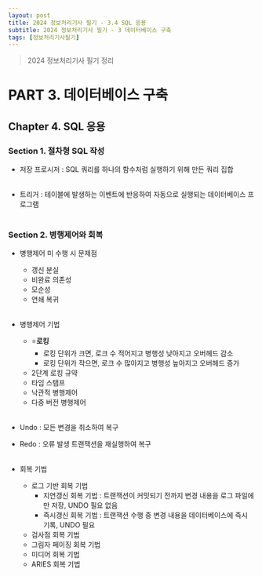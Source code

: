 ```yaml
---
layout: post
title: 2024 정보처리기사 필기 - 3.4 SQL 응용
subtitle: 2024 정보처리기사 필기 - 3 데이터베이스 구축
tags: [정보처리기사필기]
---
```

> 2024 정보처리기사 필기 정리

# PART 3. 데이터베이스 구축
## Chapter 4. SQL 응용
### Section 1. 절차형 SQL 작성

- 저장 프로시저 : SQL 쿼리를 하나의 함수처럼 실행하기 위해 만든 쿼리 집합
<br/><br/>

- 트리거 : 테이블에 발생하는 이벤트에 반응하여 자동으로 실행되는 데이터베이스 프로그램
<br/><br/>

### Section 2. 병행제어와 회복

- 병행제어 미 수행 시 문제점
  - 갱신 분실
  - 비완료 의존성
  - 모순성
  - 연쇄 복귀
<br/><br/>

- 병행제어 기법
  - ⭐**로킹**
    - 로킹 단위가 크면, 로크 수 적어지고 병행성 낮아지고 오버헤드 감소
    - 로킹 단위가 작으면, 로크 수 많아지고 병행성 높아지고 오버헤드 증가
  - 2단계 로킹 규약
  - 타임 스탬프
  - 낙관적 병행제어
  - 다중 버전 병행제어
<br/><br/>

- Undo : 모든 변경을 취소하여 복구
- Redo : 오류 발생 트랜잭션을 재실행하여 복구
<br/><br/>

- 회복 기법
  - 로그 기반 회복 기법
    - 지연갱신 회복 기법 : 트랜잭션이 커밋되기 전까지 변경 내용을 로그 파일에만 저장, UNDO 필요 없음
    - 즉시갱신 회복 기법 : 트랜잭션 수행 중 변경 내용을 데이터베이스에 즉시 기록, UNDO 필요
  - 검사점 회복 기법
  - 그림자 페이징 회복 기법
  - 미디어 회복 기법
  - ARIES 회복 기법
<br/><br/>
